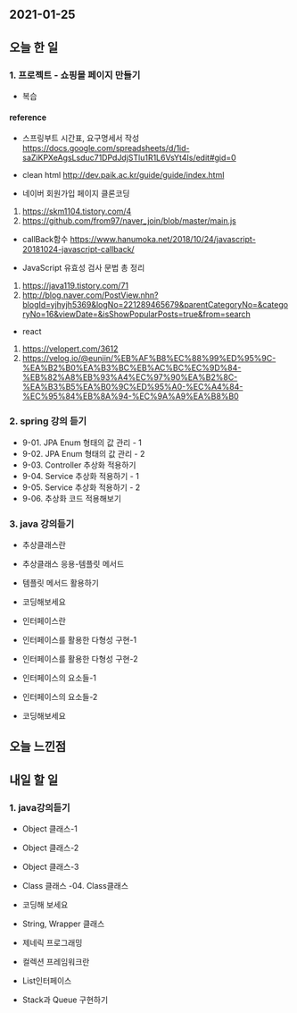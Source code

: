 2021-01-25
--

## 오늘 한 일

### 1. 프로젝트 - 쇼핑몰 페이지 만들기
- 복습

#### reference
- 스프링부트 시간표, 요구명세서 작성
https://docs.google.com/spreadsheets/d/1id-saZiKPXeAgsLsduc71DPdJdjSTlu1R1L6VsYt4Is/edit#gid=0

- clean html
http://dev.paik.ac.kr/guide/guide/index.html

- 네이버 회원가입 페이지 클론코딩
1. https://skm1104.tistory.com/4
2. https://github.com/from97/naver_join/blob/master/main.js

- callBack함수
https://www.hanumoka.net/2018/10/24/javascript-20181024-javascript-callback/

- JavaScript 유효성 검사 문법 총 정리
1. https://java119.tistory.com/71
2. http://blog.naver.com/PostView.nhn?blogId=yjhyjh5369&logNo=221289465679&parentCategoryNo=&categoryNo=16&viewDate=&isShowPopularPosts=true&from=search

- react
1. https://velopert.com/3612
2. https://velog.io/@eunjin/%EB%AF%B8%EC%88%99%ED%95%9C-%EA%B2%B0%EA%B3%BC%EB%AC%BC%EC%9D%84-%EB%82%A8%EB%93%A4%EC%97%90%EA%B2%8C-%EA%B3%B5%EA%B0%9C%ED%95%A0-%EC%A4%84-%EC%95%84%EB%8A%94-%EC%9A%A9%EA%B8%B0

### 2. spring 강의 듣기
- 9-01. JPA Enum 형태의 값 관리 - 1
- 9-02. JPA Enum 형태의 값 관리 - 2
- 9-03. Controller 추상화 적용하기
- 9-04. Service 추상화 적용하기 - 1 
- 9-05. Service 추상화 적용하기 - 2
- 9-06. 추상화 코드 적용해보기

### 3. java 강의듣기
- 추상클래스란
- 추상클래스 응용-템플릿 메서드
- 템플릿 메서드 활용하기
- 코딩해보세요

- 인터페이스란
- 인터페이스를 활용한 다형성 구현-1
- 인터페이스를 활용한 다형성 구현-2
- 인터페이스의 요소들-1
- 인터페이스의 요소들-2
- 코딩해보세요

## 오늘 느낀점




## 내일 할 일

### 1. java강의듣기
- Object  클래스-1
- Object 클래스-2
- Object 클래스-3
- Class 클래스 -04. Class클래스
- 코딩해 보세요

- String, Wrapper 클래스
- 제네릭 프로그래밍
- 컬렉션 프레임워크란
- List인터페이스
- Stack과 Queue 구현하기

